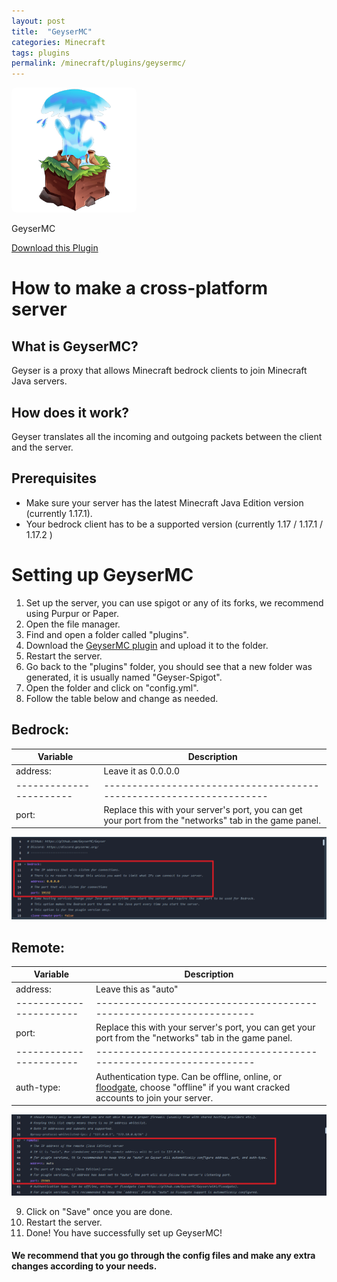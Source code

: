 ```yaml
---
layout: post
title:  "GeyserMC"
categories: Minecraft
tags: plugins
permalink: /minecraft/plugins/geysermc/
---
```


<div class="install-plugin">
    <img style="border-radius: 7px;" src="../../../assets/images/posts/plugins/geysermc/plugin.png">
    <p>GeyserMC</p>
    <a href="https://ci.opencollab.dev//job/GeyserMC/job/Geyser/job/master/lastSuccessfulBuild/artifact/bootstrap/spigot/target/Geyser-Spigot.jar">Download this Plugin</a>
</div>

# How to make a cross-platform server

## What is GeyserMC?
Geyser is a proxy that allows Minecraft bedrock clients to join Minecraft Java servers.

## How does it work?
Geyser translates all the incoming and outgoing packets between the client and the server.

## Prerequisites

- Make sure your server has the latest Minecraft Java Edition version (currently 1.17.1).
- Your bedrock client has to be a supported version (currently 1.17 / 1.17.1 / 1.17.2 )


# Setting up GeyserMC

1. Set up the server, you can use spigot or any of its forks, we recommend using Purpur or Paper.
2. Open the file manager.
3. Find and open a folder called "plugins".
4. Download the [GeyserMC plugin](https://ci.opencollab.dev//job/GeyserMC/job/Geyser/job/master/lastSuccessfulBuild/artifact/bootstrap/spigot/target/Geyser-Spigot.jar) and upload it to the folder.
5. Restart the server.
6. Go back to the "plugins" folder, you should see that a new folder was generated, it is usually named "Geyser-Spigot".
7. Open the folder and click on "config.yml".
8. Follow the table below and change as needed.


## Bedrock:

|Variable               |Description                                                        |
|-----------------------|-------------------------------------------------------------------|
|address:               |Leave it as 0.0.0.0                                                |
|-----------------------|-------------------------------------------------------------------|
|port:                  |Replace this with your server's port, you can get your port from the "networks" tab in the game panel. |

![Image](../../../assets/images/posts/plugins/geysermc/1.png)

## Remote:

|Variable               |Description                                                        |
|-----------------------|-------------------------------------------------------------------|
|address:               |Leave this as "auto"                                               |
|-----------------------|-------------------------------------------------------------------|
|port:                  |Replace this with your server's port, you can get your port from the "networks" tab in the game panel. |
|-----------------------|-------------------------------------------------------------------|
|auth-type:             |Authentication type. Can be offline, online, or [floodgate](https://github.com/GeyserMC/Geyser/wiki/Floodgate), choose "offline" if you want cracked accounts to join your server.

![Image](../../../assets/images/posts/plugins/geysermc/2.png)


9. Click on "Save" once you are done.
10. Restart the server.
11. Done! You have successfully set up GeyserMC!

#### We recommend that you go through the config files and make any extra changes according to your needs.
